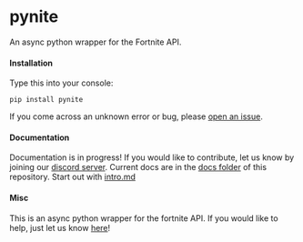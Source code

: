 # pynite
An async python wrapper for the Fortnite API.

#### Installation
Type this into your console:
```
pip install pynite
```


If you come across an unknown error or bug, please [open an issue](https://github.com/cree-py/pynite/issues/new).
#### Documentation
Documentation is in progress! If you would like to contribute, let us know by joining our [discord server](https://discord.gg/RzsYQ9f). Current docs are in the [docs folder](https://github.com/cree-py/pynite/tree/master/docs) of this repository. Start out with [intro.md](https://github.com/cree-py/pynite/blob/master/docs/intro.md)
#### Misc
This is an async python wrapper for the fortnite API. If you would like to help, just let us know [here](https://discord.gg/RzsYQ9f)!
